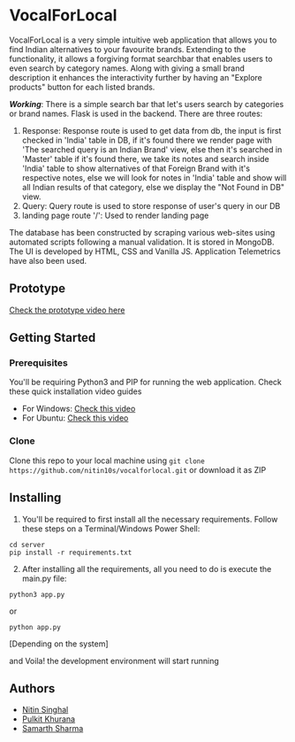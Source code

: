 # VocalForLocal

VocalForLocal is a very simple intuitive web application that allows you to find Indian alternatives to your favourite brands. Extending to the functionality, it allows a forgiving format searchbar that enables users to even search by category names. Along with giving a small brand description it enhances the interactivity further by having an "Explore products" button for each listed brands.

_**Working**_: There is a simple search bar that let's users search by categories or brand names. Flask is used in the backend. There are three routes:
1. Response: Response route is used to get data from db, the input is first checked in 'India' table in DB, if it's found there we render page with 'The searched query is an Indian Brand' view, else then it's searched in 'Master' table if it's found there, we take its notes and search inside 'India' table to show alternatives of that Foreign Brand with it's respective notes, else we will look for notes in 'India' table and show will all Indian results of that category, else we display the "Not Found in DB" view.
2. Query: Query route is used to store response of user's query in our DB
3. landing page route '/': Used to render landing page

The database has been constructed by scraping various web-sites using automated scripts following a manual validation. It is stored in MongoDB. The UI is developed by HTML, CSS and Vanilla JS. Application Telemetrics have also been used.

## Prototype

[Check the prototype video here](https://drive.google.com/file/d/1oljkFNXavSayZS0uYjSFk86AkBN4Vx-6/view?usp=sharing)

## Getting Started

### Prerequisites

You'll be requiring Python3 and PIP for running the web application. Check these quick installation video guides

- For Windows: [Check this video](https://www.youtube.com/watch?v=oNLhg29aykc&feature=youtu.be)
- For Ubuntu: [Check this video](https://www.youtube.com/watch?v=FfkPLekXuL4&feature=youtu.be)

### Clone

Clone this repo to your local machine using `git clone https://github.com/nitin10s/vocalforlocal.git` or download it as ZIP

## Installing

1. You'll be required to first install all the necessary requirements. Follow these steps on a Terminal/Windows Power Shell:

```
cd server
pip install -r requirements.txt
```

2. After installing all the requirements, all you need to do is execute the main.py file:

```
python3 app.py
``` 
or 
```
python app.py
``` 
[Depending on the system]

and Voila! the development environment will start running 


## Authors

- [Nitin Singhal](https://github.com/nitin10s)
- [Pulkit Khurana](https://github.com/Pulkit-100)
- [Samarth Sharma](https://github.com/RoLoDeXx)

